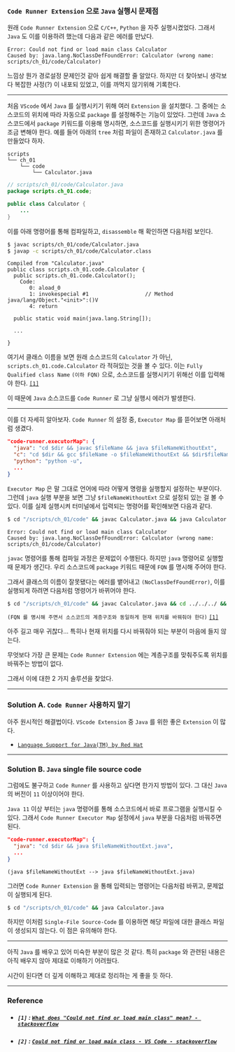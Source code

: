 
### `Code Runner Extension` 으로 `Java` 실행시 문제점

원래 `Code Runner Extension` 으로 `C/C++`, `Python` 을 자주 실행시켰었다. 그래서 `Java` 도 이를 이용하려 했는데 다음과 같은 에러를 만났다.


```
Error: Could not find or load main class Calculator
Caused by: java.lang.NoClassDefFoundError: Calculator (wrong name: scripts/ch_01/code/Calculator)
```

느낌상 뭔가 경로설정 문제인것 같아 쉽게 해결할 줄 알았다. 하지만 더 찾아보니 생각보다 복잡한 사정(?) 이 내포되 있었고, 이를 까먹지 않기위해 기록한다.

---

처음 `VScode` 에서 `Java` 를 실행시키기 위해 여러 `Extension` 을 설치했다. 그 중에는 소스코드의 위치에 따라 자동으로 `package` 를 설정해주는 기능이 있었다.
그런데 `Java` 소스코드에서 `package` 키워드를 이용해 명시하면, 소스코드를 실행시키기 위한 명령어가 조금 변해야 한다. 예를 들어 아래의 `tree` 처럼 파일이 존재하고 `Calculator.java` 를 만들었다 하자.

```
scripts
└── ch_01
    └── code
        └── Calculator.java
```

```Java
// scripts/ch_01/code/Calculator.java
package scripts.ch_01.code;

public class Calculator {
    ...
}
```

이를 아래 명령어를 통해 컴파일하고, `disassemble` 해 확인하면 다음처럼 보인다.

```bash
$ javac scripts/ch_01/code/Calculator.java 
$ javap -c scripts/ch_01/code/Calculator.class
```
```
Compiled from "Calculator.java"
public class scripts.ch_01.code.Calculator {
  public scripts.ch_01.code.Calculator();
    Code:
       0: aload_0
       1: invokespecial #1                  // Method java/lang/Object."<init>":()V
       4: return

  public static void main(java.lang.String[]);

  ...

}
```

여기서 클래스 이름을 보면 원래 소스코드의 `Calculator` 가 아닌, `scripts.ch_01.code.Calculator` 라 적혀있는 것을 볼 수 있다. 이는 `Fully Qualified class Name` `(이하 FQN)` 으로, 소스코드를 실행시키기 위해선 이를 입력해야 한다. [`[1]`](#1--what-does-could-not-find-or-load-main-class-mean---stackoverflow)


이  때문에 `Java` 소스코드를 `Code Runner` 로 그냥 실행시 에러가 발생한다.

---

이를 더 자세히 알아보자. `Code Runner` 의 설정 중, `Executor Map` 를 뜯어보면 아래처럼 생겼다.

```json
"code-runner.executorMap": {
  "java": "cd $dir && javac $fileName && java $fileNameWithoutExt",
  "c": "cd $dir && gcc $fileName -o $fileNameWithoutExt && $dir$fileNameWithoutExt",
  "python": "python -u",
  ...
}
```

`Executor Map` 은 말 그대로 언어에 따라 어떻게 명령을 실행할지 설정하는 부분이다. 그런데 `java` 실행 부분을 보면 그냥 `$fileNameWithoutExt` 으로 설정되 있는 걸 볼 수 있다.
이를 실제 실행시켜 터미널에서 입력되는 명령어를 확인해보면 다음과 같다.

```bash
$ cd "/scripts/ch_01/code" && javac Calculator.java && java Calculator
```
```
Error: Could not find or load main class Calculator
Caused by: java.lang.NoClassDefFoundError: Calculator (wrong name: scripts/ch_01/code/Calculator)
```

`javac` 명령어를 통해 컴파일 과정은 문제없이 수행된다. 하지만 `java` 명령어로 실행할 때 문제가 생긴다. 우리 소스코드에 `package` 키워드 때문에 `FQN` 를 명시해 주어야 한다.

그래서 클래스의 이름이 잘못됐다는 에러를 뱉어내고 `(NoClassDefFoundError)`, 이를 실행되게 하려면 다음처럼 명령어가 바뀌어야 한다.

```bash
$ cd "/scripts/ch_01/code" && javac Calculator.java && cd ../../../ && java scripts.ch_01.code.Calculator
```
`(FQN 를 명시해 주면서 소스코드의 계층구조와 동일하게 현재 위치를 바꿔줘야 한다)` [`[1]`](#1--what-does-could-not-find-or-load-main-class-mean---stackoverflow)

아주 길고 매우 귀찮다... 특히나 현재 위치를 다시 바꿔줘야 되는 부분이 마음에 들지 않는다.

무엇보다 가장 큰 문제는 `Code Runner Extension` 에는 계층구조를 맞춰주도록 위치를 바꿔주는 방법이 없다.

그래서 이에 대한 2 가지 솔루션을 찾았다.

---

### Solution A. `Code Runner` 사용하지 말기

아주 원시적인 해결법이다. `VScode Extension` 중 `Java` 를 위한 좋은 `Extension` 이 많다. 

- [`Language Support for Java(TM) by Red Hat`](https://marketplace.visualstudio.com/items?itemName=redhat.java)


---

### Solution B. `Java` single file source code

그럼에도 불구하고 `Code Runner` 를 사용하고 싶다면 한가지 방법이 있다. 그 대신 `Java` 의 버전이 `11` 이상이어야 한다.

`Java 11` 이상 부터는 `java` 명령어를 통해 소스코드에서 바로 프로그램을 실행시킬 수 있다. 그래서 `Code Runner Executor Map` 설정에서 `java` 부분을 다음처럼 바꿔주면 된다.

```json
"code-runner.executorMap": {
  "java": "cd $dir && java $fileNameWithoutExt.java",
  ...
}
```
`(java $fileNameWithoutExt --> java $fileNameWithoutExt.java)`

그러면 `Code Runner Extension` 을 통해 입력되는 명령어는 다음처럼 바뀌고, 문제없이 실행되게 된다.

```bash
$ cd "/scripts/ch_01/code" && java Calculator.java
```

하지만 이처럼 `Single-File Source-Code` 를 이용하면 해당 파일에 대한 클래스 파일이 생성되지 않는다. 이 점은 유의해야 한다.

---

아직 `Java` 를 배우고 있어 미숙한 부분이 많은 것 같다. 특히 `package` 와 관련된 내용은 아직 배우지 않아 제대로 이해하기 어려웠다.

시간이 된다면 더 깊게 이해하고 제대로 정리하는 게 좋을 듯 하다.

---

### Reference

- ##### `[1]` : [`What does "Could not find or load main class" mean? - stackoverflow`](https://stackoverflow.com/questions/18093928/what-does-could-not-find-or-load-main-class-mean)
- ##### `[2]` : [`Could not find or load main class - VS Code - stackoverflow`](https://stackoverflow.com/questions/57857855/could-not-find-or-load-main-class-vs-code)


















